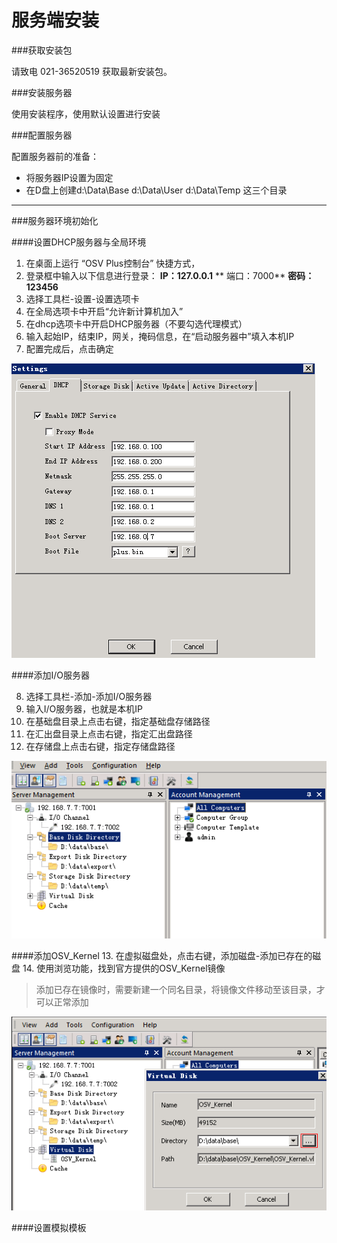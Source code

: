 # 服务端安装

###获取安装包

请致电 021-36520519 获取最新安装包。


###安装服务器

使用安装程序，使用默认设置进行安装

###配置服务器

配置服务器前的准备：

* 将服务器IP设置为固定
* 在D盘上创建d:\Data\Base   d:\Data\User  d:\Data\Temp 这三个目录
---

###服务器环境初始化

####设置DHCP服务器与全局环境

1. 在桌面上运行 “OSV Plus控制台” 快捷方式，
2. 登录框中输入以下信息进行登录：  **IP：127.0.0.1**    ** 端口：7000**     **密码：123456**
3. 选择工具栏-设置-设置选项卡
4. 在全局选项卡中开启“允许新计算机加入”
5. 在dhcp选项卡中开启DHCP服务器（不要勾选代理模式）
6. 输入起始IP，结束IP，网关，掩码信息，在“启动服务器中”填入本机IP
7. 配置完成后，点击确定

![](22.png)

####添加I/O服务器


8. 选择工具栏-添加-添加I/O服务器
9. 输入I/O服务器，也就是本机IP
10. 在基础盘目录上点击右键，指定基础盘存储路径
11. 在汇出盘目录上点击右键，指定汇出盘路径
12. 在存储盘上点击右键，指定存储盘路径

![](23.png)



####添加OSV_Kernel
13. 在虚拟磁盘处，点击右键，添加磁盘-添加已存在的磁盘
14. 使用浏览功能，找到官方提供的OSV_Kernel镜像 

> 添加已存在镜像时，需要新建一个同名目录，将镜像文件移动至该目录，才可以正常添加

![](24.png)





####设置模拟模板








                                   
                                   
                                   
                                 
                        
                             


                         
               
                               
                             
                            
                            
                           
                             
                             
                             

                                           
                                           
                                           
 










